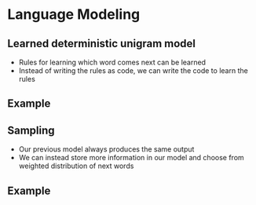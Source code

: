 Language Modeling
=================

Learned deterministic unigram model
-----------------------------------

- Rules for learning which word comes next can be learned
- Instead of writing the rules as code, we can write the code to learn the rules

Example
-------

Sampling
--------

- Our previous model always produces the same output
- We can instead store more information in our model and choose from weighted distribution of next words

Example
-------
